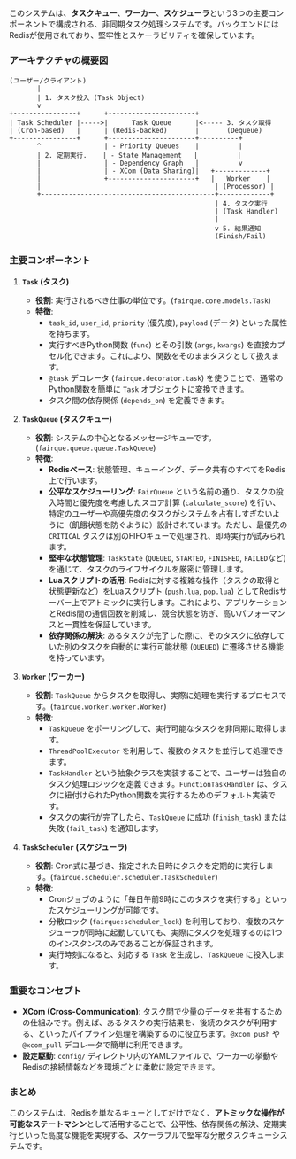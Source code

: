 このシステムは、**タスクキュー**、**ワーカー**、**スケジューラ**という3つの主要コンポーネントで構成される、非同期タスク処理システムです。バックエンドにはRedisが使用されており、堅牢性とスケーラビリティを確保しています。

### アーキテクチャの概要図

```
(ユーザー/クライアント)
       |
       | 1. タスク投入 (Task Object)
       v
+----------------+      +----------------------+
| Task Scheduler |----->|      Task Queue      |<----- 3. タスク取得
| (Cron-based)   |      | (Redis-backed)       |       (Dequeue)
+----------------+      +----------------------+----------+
       ^                | - Priority Queues    |          |
       | 2. 定期実行.    | - State Management   |          |
       |                | - Dependency Graph   |          v
       |                | - XCom (Data Sharing)|   +-------------+
       |                +----------------------+   |   Worker    |
       |                                            | (Processor) |
       +--------------------------------------------+-------------+
                                                    | 4. タスク実行
                                                    | (Task Handler)
                                                    |
                                                    v 5. 結果通知
                                                    (Finish/Fail)
```

### 主要コンポーネント

1.  **`Task` (タスク)**
    *   **役割**: 実行されるべき仕事の単位です。(`fairque.core.models.Task`)
    *   **特徴**:
        *   `task_id`, `user_id`, `priority` (優先度), `payload` (データ) といった属性を持ちます。
        *   実行すべきPython関数 (`func`) とその引数 (`args`, `kwargs`) を直接カプセル化できます。これにより、関数をそのままタスクとして扱えます。
        *   `@task` デコレータ (`fairque.decorator.task`) を使うことで、通常のPython関数を簡単に `Task` オブジェクトに変換できます。
        *   タスク間の依存関係 (`depends_on`) を定義できます。

2.  **`TaskQueue` (タスクキュー)**
    *   **役割**: システムの中心となるメッセージキューです。(`fairque.queue.queue.TaskQueue`)
    *   **特徴**:
        *   **Redisベース**: 状態管理、キューイング、データ共有のすべてをRedis上で行います。
        *   **公平なスケジューリング**: `FairQueue` という名前の通り、タスクの投入時間と優先度を考慮したスコア計算 (`calculate_score`) を行い、特定のユーザーや高優先度のタスクがシステムを占有しすぎないように（飢餓状態を防ぐように）設計されています。ただし、最優先の `CRITICAL` タスクは別のFIFOキューで処理され、即時実行が試みられます。
        *   **堅牢な状態管理**: `TaskState` (`QUEUED`, `STARTED`, `FINISHED`, `FAILED`など) を通じて、タスクのライフサイクルを厳密に管理します。
        *   **Luaスクリプトの活用**: Redisに対する複雑な操作（タスクの取得と状態更新など）をLuaスクリプト (`push.lua`, `pop.lua`) としてRedisサーバー上でアトミックに実行します。これにより、アプリケーションとRedis間の通信回数を削減し、競合状態を防ぎ、高いパフォーマンスと一貫性を保証しています。
        *   **依存関係の解決**: あるタスクが完了した際に、そのタスクに依存していた別のタスクを自動的に実行可能状態 (`QUEUED`) に遷移させる機能を持っています。

3.  **`Worker` (ワーカー)**
    *   **役割**: `TaskQueue` からタスクを取得し、実際に処理を実行するプロセスです。(`fairque.worker.worker.Worker`)
    *   **特徴**:
        *   `TaskQueue` をポーリングして、実行可能なタスクを非同期に取得します。
        *   `ThreadPoolExecutor` を利用して、複数のタスクを並行して処理できます。
        *   `TaskHandler` という抽象クラスを実装することで、ユーザーは独自のタスク処理ロジックを定義できます。`FunctionTaskHandler` は、タスクに紐付けられたPython関数を実行するためのデフォルト実装です。
        *   タスクの実行が完了したら、`TaskQueue` に成功 (`finish_task`) または失敗 (`fail_task`) を通知します。

4.  **`TaskScheduler` (スケジューラ)**
    *   **役割**: Cron式に基づき、指定された日時にタスクを定期的に実行します。(`fairque.scheduler.scheduler.TaskScheduler`)
    *   **特徴**:
        *   Cronジョブのように「毎日午前9時にこのタスクを実行する」といったスケジューリングが可能です。
        *   分散ロック (`fairque:scheduler_lock`) を利用しており、複数のスケジューラが同時に起動していても、実際にタスクを処理するのは1つのインスタンスのみであることが保証されます。
        *   実行時刻になると、対応する `Task` を生成し、`TaskQueue` に投入します。

### 重要なコンセプト

*   **XCom (Cross-Communication)**: タスク間で少量のデータを共有するための仕組みです。例えば、あるタスクの実行結果を、後続のタスクが利用する、といったパイプライン処理を構築するのに役立ちます。`@xcom_push` や `@xcom_pull` デコレータで簡単に利用できます。
*   **設定駆動**: `config/` ディレクトリ内のYAMLファイルで、ワーカーの挙動やRedisの接続情報などを環境ごとに柔軟に設定できます。

### まとめ

このシステムは、Redisを単なるキューとしてだけでなく、**アトミックな操作が可能なステートマシン**として活用することで、公平性、依存関係の解決、定期実行といった高度な機能を実現する、スケーラブルで堅牢な分散タスクキューシステムです。
